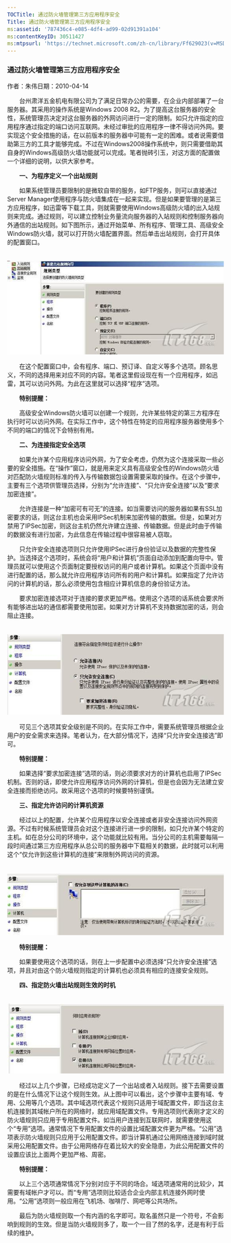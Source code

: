 ```yaml
---
TOCTitle: 通过防火墙管理第三方应用程序安全
Title: 通过防火墙管理第三方应用程序安全
ms:assetid: '787436c4-e085-4df4-ad99-02d91391a104'
ms:contentKeyID: 30511427
ms:mtpsurl: 'https://technet.microsoft.com/zh-cn/library/Ff629023(v=MSDN.10)'
---
```


### 通过防火墙管理第三方应用程序安全

作者：朱伟日期：2010-04-14

　　台州肃洋五金机电有限公司为了满足日常办公的需要，在企业内部部署了一台服务器。其采用的操作系统是Windows 2008 R2。为了提高这台服务器的安全性，系统管理员决定对这台服务器的外网访问进行一定的限制。如只允许指定的应用程序通过指定的端口访问互联网。未经过审批的应用程序一律不得访问外网。要实现这个安全措施的话，在以前版本的服务器中可能有一定的困难。或者说需要借助第三方的工具才能够完成。不过在Windows2008操作系统中，则只需要借助其自身的Windows高级防火墙功能就可以完成。笔者抛砖引玉，对这方面的配置做一个详细的说明，以供大家参考。

　　**一、为程序定义一个出站规则**

　　如果系统管理员要限制的是微软自带的服务，如FTP服务，则可以直接通过Server Manager使用程序与防火墙集成在一起来实现。但是如果要管理的是第三方应用程序，如迅雷等下载工具，则就需要使用Windows高级防火墙的出入站规则来完成。通过规则，可以建立控制业务量流向服务器的入站规则和控制服务器向外通信的出站规则。如下图所示，通过开始菜单、所有程序、管理工具、高级安全Windows防火墙，就可以打开防火墙配置界面。然后单击出站规则，会打开具体的配置窗口。

　　<img src="images/ff629023.1.jpg" width="553" height="217" />

　　在这个配置窗口中，会有程序、端口、预订译、自定义等多个选项。顾名思义，不同的选择用来对应不同的内容。笔者这里假设现在有一个应用程序，如迅雷，其可以访问外网。为此在这里就可以选择“程序”选项。

　　**特别提醒：**

　　高级安全Windows防火墙可以创建一个规则，允许某些特定的第三方程序在执行时可以访问外网。在实际工作中，这个特性在特定的应用程序服务器使用多个不同的端口的情况下会特别有用。

　　**二、为连接指定安全选项**

　　如果允许某个应用程序访问外网，为了安全考虑，仍然为这个连接采取一些必要的安全措施。在“操作”窗口，就是用来定义具有高级安全性的Windows防火墙对匹配防火墙规则标准的传入与传输数据包设置需要采取的操作。在这个步骤中，主要有三个选项供管理员选择，分别为“允许连接”、“只允许安全连接”以及“要求加密连接”。

　　允许连接是一种“加密可有可无”的连接。如当需要访问的服务器如果有SSL加密要求的话，则这台主机也会采用IPSec机制来加密传输的数据。但是，如果对方禁用了IPSec加密，则这台主机仍然允许建立连接、传输数据。但是此时由于传输的数据没有进行加密，为此信息在传输过程中很容易被人窃取。

　　只允许安全连接选项则只允许使用IPSec进行身份验证以及数据的完整性保护。当选择这个选项时，系统会将“用户和计算机”页面自动添加到配置向导中。管理员就可以使用这个页面制定要授权访问的用户或者计算机。如果这个页面中没有进行配置的话，那么就允许应用程序访问所有的用户和计算机。如果指定了允许访问的计算机的话，那么必须使用包含相应计算机信息的身份验证方法。

　　要求加密连接选项对于连接的要求更加严格。使用这个选项的话系统会要求所有能够进出站的通信都需要使用加密。如果对方计算机不支持数据加密的话，则会阻止连接。

　　<img src="images/ff629023.2.jpg" width="553" height="187" />

　　可见三个选项其安全级别是不同的。在实际工作中，需要系统管理员根据企业用户的安全需求来选择。笔者认为，在大部分情况下，选择“只允许安全连接选”即可。

　　**特别提醒：**

　　如果选择“要求加密连接”选项的话，则必须要求对方的计算机也启用了IPSec机制。否则的话，即使允许应用程序访问外网的计算机，但是也会因为无法建立安全连接而拒绝访问。故采用这个选项的时候要特别谨慎。

　　**三、指定允许访问的计算机资源**

　　经过以上的配置，允许某个应用程序以安全连接或者非安全连接访问外网资源。不过有时候系统管理员会对这个连接进行进一步的限制，如只允许某个特定的主机。如在总分公司的环境中，这个功能就比较有用。当分公司的主机需要每隔一段时间通过第三方应用程序从总公司的服务器中下载相关的数据，此时就可以利用这个“仅允许到这些计算机的连接”来限制外网访问的资源。

　　<img src="images/ff629023.3.jpg" width="553" height="144" />

　　**特别提醒：**

　　如果要使用这个选项的话，则在上一步配置中必须选择“只允许安全连接”选项，并且对由这个防火墙规则指定的计算机也必须具有相应的连接安全规则。

　　**四、指定防火墙出站规则生效的时机**

　　<img src="images/ff629023.4.jpg" width="553" height="162" />

　　经过以上几个步骤，已经成功定义了一个出站或者入站规则。接下去需要设置的是在什么情况下让这个规则生效。从上图中可以看出，这个步骤中主要有域、专用、公用等几个选项。其中域选项代表这个规则只适用于域配置文件，即当这台主机连接到其域帐户所在的网络时，就应用域配置文件。专用选项则代表刚才定义的防火墙规则只应用于专用配置文件。如当用户连接到互联网时，就需要使用这个“专用”选项。通常情况下专用配置文件的设置比域配置文件更为严格。“公用”选项表示防火墙规则只应用于公用配置文件。即当计算机通过公用网络连接到域时就采用公用配置文件。由于公用网络存在着比较大的安全隐患，为此公用配置文件的设置应该比上面两个更加严格、周密。

　　**特别提醒：**

　　以上三个选项通常情况下分别对应于不同的场合。域选项通常用的比较少，其需要有域帐户才可以。而“专用”选项则比较适合企业内部主机连接外网时使用。“公用”选项则一般应用在飞机场、咖啡厅、网吧等公共场所。

　　最后为防火墙规则取一个有内涵的名字即可。取名虽然只是一个符号，不会影响到规则的生效。但是当防火墙规则多了，取一个一目了然的名字，还是有利于后续的维护。
